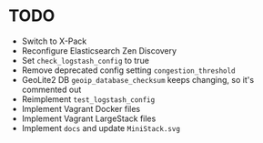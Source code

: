 
# TODO

- Switch to X-Pack
- Reconfigure Elasticsearch Zen Discovery
- Set ```check_logstash_config``` to true
- Remove deprecated config setting ```congestion_threshold```
- GeoLite2 DB ```geoip_database_checksum``` keeps changing, so it's commented out
- Reimplement ```test_logstash_config```
- Implement Vagrant Docker files
- Implement Vagrant LargeStack files
- Implement ```docs``` and update ```MiniStack.svg```
